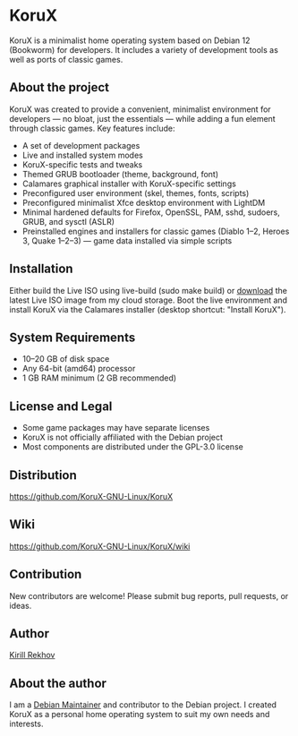 # KoruX

KoruX is a minimalist home operating system based on Debian 12 (Bookworm) for
developers. It includes a variety of development tools as well as ports of
classic games.

## About the project

KoruX was created to provide a convenient, minimalist environment for developers
— no bloat, just the essentials — while adding a fun element through classic
games. Key features include:

- A set of development packages
- Live and installed system modes
- KoruX-specific tests and tweaks
- Themed GRUB bootloader (theme, background, font)
- Calamares graphical installer with KoruX-specific settings
- Preconfigured user environment (skel, themes, fonts, scripts)
- Preconfigured minimalist Xfce desktop environment with LightDM
- Minimal hardened defaults for Firefox, OpenSSL, PAM, sshd, sudoers, GRUB, and
  sysctl (ASLR)
- Preinstalled engines and installers for classic games
  (Diablo 1–2, Heroes 3, Quake 1–2–3) — game data installed via simple scripts

## Installation

Either build the Live ISO using live-build (sudo make build) or
[download](https://disk.yandex.ru/d/UCea7iAEbWX3Zg) the latest Live ISO image
from my cloud storage. Boot the live environment and install KoruX via the
Calamares installer (desktop shortcut: "Install KoruX").

## System Requirements

- 10–20 GB of disk space
- Any 64-bit (amd64) processor
- 1 GB RAM minimum (2 GB recommended)

## License and Legal

- Some game packages may have separate licenses
- KoruX is not officially affiliated with the Debian project
- Most components are distributed under the GPL-3.0 license

## Distribution

https://github.com/KoruX-GNU-Linux/KoruX

## Wiki

https://github.com/KoruX-GNU-Linux/KoruX/wiki

## Contribution

New contributors are welcome! Please submit bug reports, pull requests, or ideas.

## Author

[Kirill Rekhov](https://github.com/krekhovx)

## About the author

I am a [Debian Maintainer](https://nm.debian.org/person/krekhov/) and
contributor to the Debian project. I created KoruX as a personal home operating
system to suit my own needs and interests.
